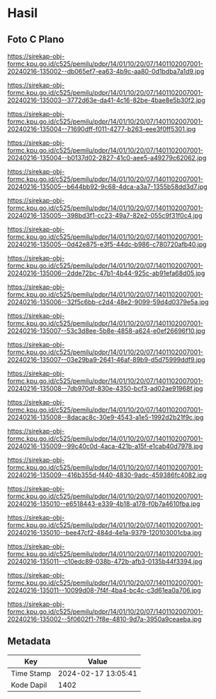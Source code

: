 # Hasil

## Foto C Plano

https://sirekap-obj-formc.kpu.go.id/c525/pemilu/pdpr/14/01/10/20/07/1401102007001-20240216-135002--db065ef7-ea63-4b9c-aa80-0d1bdba7a1d9.jpg

https://sirekap-obj-formc.kpu.go.id/c525/pemilu/pdpr/14/01/10/20/07/1401102007001-20240216-135003--3772d63e-da41-4c16-82be-4bae8e5b30f2.jpg

https://sirekap-obj-formc.kpu.go.id/c525/pemilu/pdpr/14/01/10/20/07/1401102007001-20240216-135004--71690dff-f011-4277-b263-eee3f0ff5301.jpg

https://sirekap-obj-formc.kpu.go.id/c525/pemilu/pdpr/14/01/10/20/07/1401102007001-20240216-135004--b0137d02-2827-41c0-aee5-a49279c62062.jpg

https://sirekap-obj-formc.kpu.go.id/c525/pemilu/pdpr/14/01/10/20/07/1401102007001-20240216-135005--b644bb92-9c68-4dca-a3a7-1355b58dd3d7.jpg

https://sirekap-obj-formc.kpu.go.id/c525/pemilu/pdpr/14/01/10/20/07/1401102007001-20240216-135005--398bd3f1-cc23-49a7-82e2-055c9f31f0c4.jpg

https://sirekap-obj-formc.kpu.go.id/c525/pemilu/pdpr/14/01/10/20/07/1401102007001-20240216-135005--0d42e875-e3f5-44dc-b986-c780720afb40.jpg

https://sirekap-obj-formc.kpu.go.id/c525/pemilu/pdpr/14/01/10/20/07/1401102007001-20240216-135006--2dde72bc-47b1-4b44-925c-ab91efa68d05.jpg

https://sirekap-obj-formc.kpu.go.id/c525/pemilu/pdpr/14/01/10/20/07/1401102007001-20240216-135006--32f5c6bb-c2d4-48e2-9099-59d4d0379e5a.jpg

https://sirekap-obj-formc.kpu.go.id/c525/pemilu/pdpr/14/01/10/20/07/1401102007001-20240216-135007--53c3d8ee-5b8e-4858-a624-e0ef26696f10.jpg

https://sirekap-obj-formc.kpu.go.id/c525/pemilu/pdpr/14/01/10/20/07/1401102007001-20240216-135007--03e29ba9-2641-46af-89b9-d5d75999ddf9.jpg

https://sirekap-obj-formc.kpu.go.id/c525/pemilu/pdpr/14/01/10/20/07/1401102007001-20240216-135008--7db970df-830e-4350-bcf3-ad02ae91968f.jpg

https://sirekap-obj-formc.kpu.go.id/c525/pemilu/pdpr/14/01/10/20/07/1401102007001-20240216-135008--8dacac8c-30e9-4543-a1e5-1992d2b21f9c.jpg

https://sirekap-obj-formc.kpu.go.id/c525/pemilu/pdpr/14/01/10/20/07/1401102007001-20240216-135009--99c40c0d-4aca-421b-a15f-e1cab40d7978.jpg

https://sirekap-obj-formc.kpu.go.id/c525/pemilu/pdpr/14/01/10/20/07/1401102007001-20240216-135009--416b355d-f440-4830-9adc-459386fc4082.jpg

https://sirekap-obj-formc.kpu.go.id/c525/pemilu/pdpr/14/01/10/20/07/1401102007001-20240216-135010--e6518443-e339-4b18-a178-f0b7a4610fba.jpg

https://sirekap-obj-formc.kpu.go.id/c525/pemilu/pdpr/14/01/10/20/07/1401102007001-20240216-135010--bee47cf2-484d-4e1a-9379-120103001cba.jpg

https://sirekap-obj-formc.kpu.go.id/c525/pemilu/pdpr/14/01/10/20/07/1401102007001-20240216-135011--c10edc89-038b-472b-afb3-0135b44f3394.jpg

https://sirekap-obj-formc.kpu.go.id/c525/pemilu/pdpr/14/01/10/20/07/1401102007001-20240216-135011--10099d08-7f4f-4ba4-bc4c-c3d61ea0a706.jpg

https://sirekap-obj-formc.kpu.go.id/c525/pemilu/pdpr/14/01/10/20/07/1401102007001-20240216-135002--5f0602f1-7f8e-4810-9d7a-3950a9ceaeba.jpg


## Metadata

| Key        | Value               |
| ---------- | ------------------- |
| Time Stamp | 2024-02-17 13:05:41 |
| Kode Dapil | 1402                |



